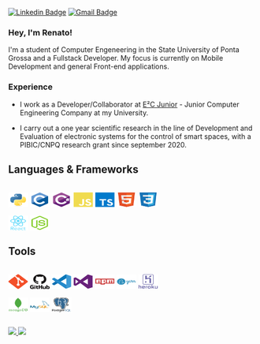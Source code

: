 [![Linkedin Badge](https://img.shields.io/badge/-LinkedIn-blue?style=flat-square&logo=Linkedin&logoColor=white&link=https://www.linkedin.com/in/renato-ruppel-1a1538156/)](https://www.linkedin.com/in/renato-ruppel-1a1538156/)
[![Gmail Badge](https://img.shields.io/badge/-Gmail-c14438?style=flat-square&logo=Gmail&logoColor=white&link=mailto:heruppel2@gmail.com)](mailto:heruppel2@gmail.com)

### Hey, I'm Renato!

I'm a student of Computer Engeneering in the State University of Ponta Grossa and a Fullstack Developer. My focus is currently on Mobile Development and general Front-end applications.  

 ### **Experience**
 
- I work as a Developer/Collaborator at [E²C Junior](https://e2cjunior.com/) - Junior Computer Engineering Company at my University.

- I carry out a one year scientific research in the line of Development and Evaluation of electronic systems for the control of smart spaces, with a PIBIC/CNPQ research grant since september 2020. 


## **Languages & Frameworks**

<div style="display: inline_block"><br>
  <img align="center" alt="Python" height="30" width="40" src="https://raw.githubusercontent.com/devicons/devicon/master/icons/python/python-original.svg">
  <img align="center" alt="C" height="30" width="40" src="https://raw.githubusercontent.com/devicons/devicon/master/icons/c/c-original.svg">
  <img align="center" alt="Csharp" height="30" width="40" src="https://raw.githubusercontent.com/devicons/devicon/master/icons/csharp/csharp-original.svg">
  <img align="center" alt="Js" height="30" width="40" src="https://raw.githubusercontent.com/devicons/devicon/master/icons/javascript/javascript-plain.svg">
  <img align="center" alt="Ts" height="30" width="40" src="https://raw.githubusercontent.com/devicons/devicon/master/icons/typescript/typescript-plain.svg">
  <img align="center" alt="HTML" height="30" width="40" src="https://raw.githubusercontent.com/devicons/devicon/master/icons/html5/html5-original.svg">
  <img align="center" alt="CSS" height="30" width="40" src="https://raw.githubusercontent.com/devicons/devicon/master/icons/css3/css3-original.svg">
</div>

<div style="display: inline_block"><br>
  <img align="center" alt="React" height="30" width="40" src="https://raw.githubusercontent.com/devicons/devicon/master/icons/react/react-original-wordmark.svg">
  <img align="center" alt="Nodejs" height="30" width="40" src="https://raw.githubusercontent.com/devicons/devicon/master/icons/nodejs/nodejs-plain.svg">
</div>

## **Tools**
<div style="display: inline_block"><br>
  <img align="center" alt="Git" height="30" width="40" src="https://raw.githubusercontent.com/devicons/devicon/master/icons/git/git-original.svg">
  <img align="center" alt="Github" height="30" width="40" src="https://raw.githubusercontent.com/devicons/devicon/master/icons/github/github-original-wordmark.svg">
  <img align="center" alt="Vscode" height="30" width="40" src="https://raw.githubusercontent.com/devicons/devicon/master/icons/vscode/vscode-original.svg">
  <img align="center" alt="Visual studio" height="30" width="40" src="https://raw.githubusercontent.com/devicons/devicon/master/icons/visualstudio/visualstudio-plain.svg">
  <img align="center" alt="npm" height="30" width="40" src="https://raw.githubusercontent.com/devicons/devicon/master/icons/npm/npm-original-wordmark.svg">
  <img align="center" alt="yarn" height="30" width="40" src="https://raw.githubusercontent.com/devicons/devicon/master/icons/yarn/yarn-original-wordmark.svg">
  <img align="center" alt="heroku" height="30" width="40" src="https://raw.githubusercontent.com/devicons/devicon/master/icons/heroku/heroku-original-wordmark.svg">
</div>

<div style="display: inline_block"><br>
  <img align="center" alt="MongoDB" height="30" width="40" src="https://raw.githubusercontent.com/devicons/devicon/master/icons/mongodb/mongodb-plain-wordmark.svg">
  <img align="center" alt="Mysql" height="30" width="40" src="https://raw.githubusercontent.com/devicons/devicon/master/icons/mysql/mysql-original-wordmark.svg">
  <img align="center" alt="Postgresql" height="30" width="40" src="https://raw.githubusercontent.com/devicons/devicon/master/icons/postgresql/postgresql-original-wordmark.svg">
</div>


## 

<div>
  <a href="https://github.com/heruppel">
  <img height="180em" src="https://github-readme-stats.vercel.app/api?username=heruppel&show_icons=true&theme=radical&include_all_commits=true&count_private=true"/>
  <img height="180em" src="https://github-readme-stats.vercel.app/api/top-langs/?username=heruppel&layout=compact&langs_count=7&theme=radical"/>
</div>
